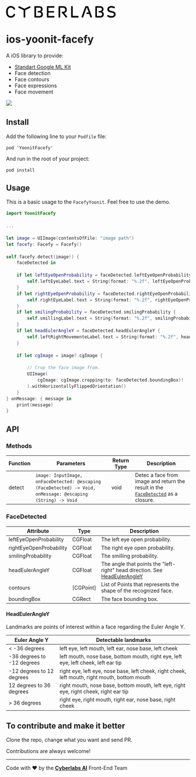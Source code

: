 <img src="https://raw.githubusercontent.com/Yoonit-Labs/ios-yoonit-facefy/development/logo_cyberlabs.png" width="300">

# ios-yoonit-facefy

A iOS library to provide:
- [Standart Google ML Kit](https://developers.google.com/ml-kit)
- Face detection
- Face contours
- Face expressions
- Face movement

<img src="https://raw.githubusercontent.com/Yoonit-Labs/ios-yoonit-facefy/development/facefy-usage.gif" width="300">

## Install

Add the following line to your `Podfile` file:

```  
pod 'YoonitFacefy'
```

And run in the root of your project:

```
pod install
```  

## Usage

This is a basic usage to the `FacefyYoonit`.
Feel free to use the demo.

```swift
import YoonitFacefy

...

let image = UIImage(contentsOfFile: "image path")
let facefy: Facefy = Facefy()

self.facefy.detect(image!) {
    faceDetected in
                 
    if let leftEyeOpenProbability = faceDetected.leftEyeOpenProbability {
        self.leftEyeLabel.text = String(format: "%.2f", leftEyeOpenProbability)
    }
    if let rightEyeOpenProbability = faceDetected.rightEyeOpenProbability {
        self.rightEyeLabel.text = String(format: "%.2f", rightEyeOpenProbability)
    }
    if let smilingProbability = faceDetected.smilingProbability {
        self.smillingLabel.text = String(format: "%.2f", smilingProbability)
    }
    if let headEulerAngleY = faceDetected.headEulerAngleY {
        self.leftRightMovementeLabel.text = String(format: "%.2f", headEulerAngleY)
    }
                
    if let cgImage = image?.cgImage {
                                        
        // Crop the face image from.
        UIImage(
            cgImage: cgImage.cropping(to: faceDetected.boundingBox)!
        ).withHorizontallyFlippedOrientation()
    }
} onMessage: { message in
    print(message)
}
```

## API

### Methods

| Function | Parameters                                                                                                                                                                                               | Return Type | Description |
| -              | -                                                                                                                                                                                                                | -                   | -                 |
| detect     |  `image: InputImage, onFaceDetected: @escaping (FaceDetected) -> Void, onMessage: @escaping (String) -> Void` | void             | Detec a face from image and return the result in the [`FaceDetected`](#facedetected) as a closure. |

### FaceDetected

| Attribute | Type | Description |
| -             | -        | -                  |
| leftEyeOpenProbability | CGFloat | The left eye open probability. |
| rightEyeOpenProbability | CGFloat | The right eye open probability. |
| smilingProbability | CGFloat | The smilling probability. |
| headEulerAngleY | CGFloat | The angle that points the "left-right" head direction. See [HeadEulerAngleY](#headeulerangley) |
| contours | [CGPoint] | List of Points that represents the shape of the recognized face. |
| boundingBox | CGRect | The face bounding box. |

#### HeadEulerAngleY

Landmarks are points of interest within a face regarding the Euler Angle Y. 

| Euler Angle Y                       | Detectable landmarks                                      
| -                                           | -                                              
| < -36 degrees                      | left eye, left mouth, left ear, nose base, left cheek                             
| -36 degrees to -12 degrees | left mouth, nose base, bottom mouth, right eye, left eye, left cheek, left ear tip                  
| -12 degrees to 12 degrees   | right eye, left eye, nose base, left cheek, right cheek, left mouth, right mouth, bottom mouth          
| 12 degrees to 36 degrees    | right mouth, nose base, bottom mouth, left eye, right eye, right cheek, right ear tip             
| > 36 degrees                        | right eye, right mouth, right ear, nose base, right cheek       

## To contribute and make it better

Clone the repo, change what you want and send PR.

Contributions are always welcome!

---

Code with ❤ by the [**Cyberlabs AI**](https://cyberlabs.ai/) Front-End Team
